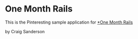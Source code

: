 # One Month Rails

This is the Pinteresting sample application for [*One Month Rails](http://onemonthrails.com)

by Craig Sanderson
